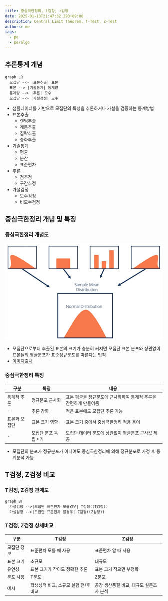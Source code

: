 ```yaml
---
title: 중심극한정리, t검정, z검정
date: 2025-01-13T21:47:32.293+09:00
description: Central Limit Theorem, T-Test, Z-Test
authors: me
tags:
  - pe
  - pe/algo 
---
```


## 추론통계 개념

```mermaid
graph LR
  모집단 --> |표본추출| 표본
  표본 --> |기술통계| 통계량
  통계량 --> |추론| 모수
  모집단 --> |가설검정| 모수
```

- 샘플데이터를 기반으로 모집단의 특성을 추론하거나 가설을 검증하는 통계방법
- 표본추출
  - 랜덤추출
  - 계통추출
  - 집락추출
  - 층화추출
- 기술통계
  - 평균
  - 분산
  - 표준편차
- 추론
  - 점추정
  - 구간추정
- 가설검정
  - 모수검정
  - 비모수검정

## 중심극한정리 개념 및 특징

### 중심극한정리 개념도

![CLT](./assets/clt.webp)

- 모집단으로부터 추출된 표본의 크기가 충분히 커지면 모집단 표본 분포와 상관없이 표본들의 평균분포가 표준정규분포를 따른다는 법칙
- [이미지출처](https://corporatefinanceinstitute.com/resources/data-science/central-limit-theorem/)

### 중심극한정리 특징

| 구분 | 특징 | 내용 |
| --- | --- | --- |
| 통계적 추론 | 정규분포 근사화 | 표본 평균을 정규분포에 근사화하여 통계적 추론을 간편하게 만들어줌 |
| - | 추론 강화 | 적은 표본에도 모집단 추론 가능 |
| 표본과 모집단 | 표본 크기 영향 | 표본 크기 중에서 중심극한정리 적용 용이 |
| - | 모집단 분포 독립ㅈ거 | 모집단 데이터 분포에 상관없이 평균분포 근사값 제공 |

- 모집단의 분포가 정규분포가 아니여도 중심극한정리에 의해 정규분포로 가정 후 통계분석 가능

## T검정, Z검정 비교

### T검정, Z검정 관계도

```mermaid
graph BT
  가설검정 -->|모집단 표준편차 모를경우| T검정((T검정))
  가설검정 -->|모집단 표준편차 알경우| Z검정((Z검정))
```

### T검정, Z검정 상세비교

| 구분 | T검정 | Z검정 |
| --- | --- | --- |
| 모집단 정보 | 표준편차 모를 때 사용 | 표준편차 알 때 사용 |
| 표본 크기 | 소규모 | 대규모 |
| 유연성 | 표본 크기가 작아도 정확한 추론 | 표본 크기 작으면 부정확 |
| 분포 사용 | T분포 | Z분포 |
| 예시 | 학생성적 비교, 소규모 실험 전/후 비교 | 공장 생산품질 비교, 대규모 설문조사 분석 |
